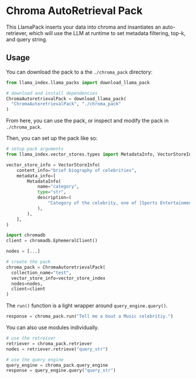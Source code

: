 # Chroma AutoRetrieval Pack

This LlamaPack inserts your data into chroma and insantiates an auto-retriever, which will use the LLM at runtime to set metadata filtering, top-k, and query string.

## Usage

You can download the pack to a the `./chroma_pack` directory:

```python
from llama_index.llama_packs import download_llama_pack

# download and install dependencies
ChromaAutoretrievalPack = download_llama_pack(
  "ChromaAutoretrievalPack", "./chroma_pack"
)
```

From here, you can use the pack, or inspect and modify the pack in `./chroma_pack`.

Then, you can set up the pack like so:

```python
# setup pack arguments
from llama_index.vector_stores.types import MetadataInfo, VectorStoreInfo

vector_store_info = VectorStoreInfo(
    content_info="brief biography of celebrities",
    metadata_info=[
        MetadataInfo(
            name="category",
            type="str",
            description=(
                "Category of the celebrity, one of [Sports Entertainment, Business, Music]"
            ),
        ),
    ],
)

import chromadb
client = chromadb.EphemeralClient()

nodes = [...]

# create the pack
chroma_pack = ChromaAutoretrievalPack(
  collection_name="test",
  vector_store_info=vector_store_index 
  nodes=nodes,
  client=client
)
```

The `run()` function is a light wrapper around `query_engine.query()`.

```python
response = chroma_pack.run("Tell me a bout a Music celebritiy.")
```

You can also use modules individually.

```python
# use the retreiver
retriever = chroma_pack.retriever
nodes = retriever.retrieve("query_str")

# use the query engine
query_engine = chroma_pack.query_engine
response = query_engine.query("query_str")
```